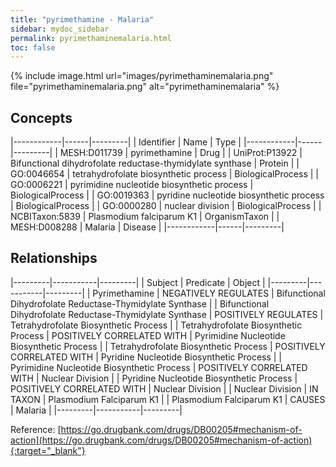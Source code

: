 ```yaml
---
title: "pyrimethamine - Malaria"
sidebar: mydoc_sidebar
permalink: pyrimethaminemalaria.html
toc: false 
---
```


{% include image.html url="images/pyrimethaminemalaria.png" file="pyrimethaminemalaria.png" alt="pyrimethaminemalaria" %}

## Concepts

|------------|------|---------|
| Identifier | Name | Type    |
|------------|------|---------|
| MESH:D011739 | pyrimethamine | Drug |
| UniProt:P13922 | Bifunctional dihydrofolate reductase-thymidylate synthase | Protein |
| GO:0046654 | tetrahydrofolate biosynthetic process | BiologicalProcess |
| GO:0006221 | pyrimidine nucleotide biosynthetic process | BiologicalProcess |
| GO:0019363 | pyridine nucleotide biosynthetic process | BiologicalProcess |
| GO:0000280 | nuclear division | BiologicalProcess |
| NCBITaxon:5839 | Plasmodium falciparum K1 | OrganismTaxon |
| MESH:D008288 | Malaria | Disease |
|------------|------|---------|

## Relationships

|---------|-----------|---------|
| Subject | Predicate | Object  |
|---------|-----------|---------|
| Pyrimethamine | NEGATIVELY REGULATES | Bifunctional Dihydrofolate Reductase-Thymidylate Synthase |
| Bifunctional Dihydrofolate Reductase-Thymidylate Synthase | POSITIVELY REGULATES | Tetrahydrofolate Biosynthetic Process |
| Tetrahydrofolate Biosynthetic Process | POSITIVELY CORRELATED WITH | Pyrimidine Nucleotide Biosynthetic Process |
| Tetrahydrofolate Biosynthetic Process | POSITIVELY CORRELATED WITH | Pyridine Nucleotide Biosynthetic Process |
| Pyrimidine Nucleotide Biosynthetic Process | POSITIVELY CORRELATED WITH | Nuclear Division |
| Pyridine Nucleotide Biosynthetic Process | POSITIVELY CORRELATED WITH | Nuclear Division |
| Nuclear Division | IN TAXON | Plasmodium Falciparum K1 |
| Plasmodium Falciparum K1 | CAUSES | Malaria |
|---------|-----------|---------|

Reference: [https://go.drugbank.com/drugs/DB00205#mechanism-of-action](https://go.drugbank.com/drugs/DB00205#mechanism-of-action){:target="_blank"}